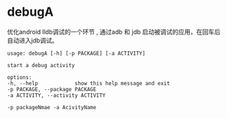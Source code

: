 # debugA

优化android lldb调试的一个环节 , 通过adb 和 jdb 启动被调试的应用，在回车后自动进入jdb调试。


```angular2html
usage: debugA [-h] [-p PACKAGE] [-a ACTIVITY]

start a debug activity

options:
-h, --help            show this help message and exit
-p PACKAGE, --package PACKAGE
-a ACTIVITY, --activity ACTIVITY

-p packageNmae -a AcivityName
```